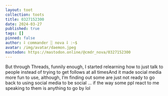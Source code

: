 ```yaml
---
layout: toot
collection: toots
title: 0327152300
date: 2024-03-27
published: true
tags: []
pinned: false
author: ⸸ commander ░ nova ⸸ :~$
avatar: /img/avatar/daemon.jpeg
mastodon: https://mastodon.online/@cmdr_nova/0327152300
---
```


But through Threads, funnily enough, I started relearning how to just talk to people instead of trying to get follows at all timesAnd it made social media more fun to use, although, I’m finding out some are just not ready to go back to using social media to be social … if the way some ppl react to me speaking to them is anything to go by lol
